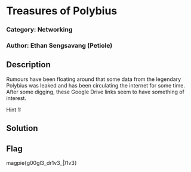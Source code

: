 # Treasures of Polybius
### Category: Networking
### Author: Ethan Sengsavang (Petiole)

## Description
Rumours have been floating around that some data from the legendary Polybius
was leaked and has been circulating the internet for some time. After some
digging, these Google Drive links seem to have something of interest.

Hint 1:

## Solution


## Flag
magpie{g00gl3_dr1v3_|)1v3}
